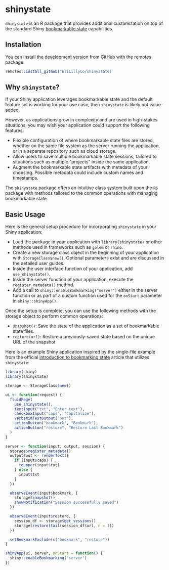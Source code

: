 
# shinystate

<!-- badges: start -->
<!-- badges: end -->

`dhinystate` is an R package that provides additional customization on top of the standard Shiny [bookmarkable state](https://shiny.posit.co/r/articles/share/bookmarking-state/) capabilities.

## Installation

You can install the development version from GitHub with the remotes package:

```r
remotes::install_github("EliLillyCo/shinystate)
```

## Why `shinystate`?

If your Shiny application leverages bookmarkable state and the default feature set is working for your use case, then `shinystate` is likely not value-added. 

However, as applications grow in complexity and are used in high-stakes situations, you may wish your application could support the following features:

* Flexible configuration of where bookmarkable state files are stored, whether on the same file system as the server running the application, or in a separate repository such as cloud storage.
* Allow users to save multiple bookmarkable state sessions, tailored to situations such as multiple "projects" inside the same application.
* Augment the bookmarkable state artifacts with metadata of your choosing. Possible metadata could include custom names and timestamps.
 
The `shinystate` package offers an intuitive class system built upon the `R6` package with methods tailored to the common operations with managing bookmarkable state. 

## Basic Usage

Here is the general setup procedure for incorporating `shinystate` in your Shiny application:

* Load the package in your application with `library(shinystate)` or other methods used in frameworks such as `golem` or `rhino`.
* Create a new storage class object in the beginning of your application with `StorageClass$new()`. Optional parameters exist and are discussed in the detailed user guides.
* Inside the user interface function of your application, add `use_shinystate()`.
* Inside the server function of your application, execute the `register_metadata()` method.
* Add a call to `shiny::enableBookmarking("server")` either in the server function or as part of a custom function used for the `onStart` parameter in `shiny::shinyApp()`.  

Once the setup is complete, you can use the following methods with the storage object to perform common operations:

* `snapshot()`: Save the state of the application as a set of bookmarkable state files.
* `restore(url)`: Restore a previously-saved state based on the unique URL of the snapshot

Here is an example Shiny application inspired by the single-file example from the official [introduction to bookmarking state](https://shiny.posit.co/r/articles/share/bookmarking-state/) article that utilizes `shinystate`:

```r
library(shiny)
library(shinystate)

storage <- StorageClass$new()

ui <- function(request) {
  fluidPage(
    use_shinystate(),
    textInput("txt", "Enter text"),
    checkboxInput("caps", "Capitalize"),
    verbatimTextOutput("out"),
    actionButton("bookmark", "Bookmark"),
    actionButton("restore", "Restore Last Bookmark")
  )
}

server <- function(input, output, session) {
  storage$register_metadata()
  output$out <- renderText({
    if (input$caps) {
      toupper(input$txt)
    } else {
      input$txt
    }
  })

  observeEvent(input$bookmark, {
    storage$snapshot()
    showNotification("Session successfully saved")
  })

  observeEvent(input$restore, {
    session_df <- storage$get_sessions()
    storage$restore(tail(session_df$url, n = 1))
  })

  setBookmarkExclude(c("bookmark", "restore"))
}

shinyApp(ui, server, onStart = function() {
  shiny::enableBookmarking("server")
})
```
